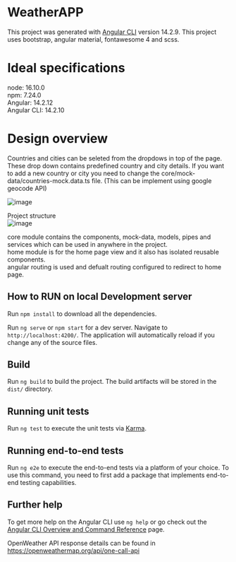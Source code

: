 # WeatherAPP

This project was generated with [Angular CLI](https://github.com/angular/angular-cli) version 14.2.9. This project uses bootstrap, angular material, fontawesome 4 and scss.  

# Ideal specifications  
 
node: 16.10.0  
npm: 7.24.0  
Angular: 14.2.12  
Angular CLI: 14.2.10  

# Design overview  

Countries and cities can be seleted from the dropdows in top of the page. These drop down contains predefined country and city details. If you want to add a new country or city you need to change the core/mock-data/countries-mock.data.ts file. (This can be implement using google geocode API)  

![image](https://user-images.githubusercontent.com/66863818/204129396-c421b6a8-03e3-4fc7-8edf-4b023ef5ba3e.png)  

Project structure  
![image](https://user-images.githubusercontent.com/66863818/204129470-b040685d-2e7a-44d3-8ce5-0947bd71a5bf.png)  
  
core module contains the components, mock-data, models, pipes and services which can be used in  anywhere in the project.  
home module is for the home page view and it also has isolated reusable components.  
angular routing is used and defualt routing configured to redirect to home page.  

## How to RUN on local Development server

Run `npm install` to download all the dependencies.

Run `ng serve` or `npm start` for a dev server. Navigate to `http://localhost:4200/`. The application will automatically reload if you change any of the source files.

## Build

Run `ng build` to build the project. The build artifacts will be stored in the `dist/` directory.

## Running unit tests

Run `ng test` to execute the unit tests via [Karma](https://karma-runner.github.io).

## Running end-to-end tests

Run `ng e2e` to execute the end-to-end tests via a platform of your choice. To use this command, you need to first add a package that implements end-to-end testing capabilities.

## Further help

To get more help on the Angular CLI use `ng help` or go check out the [Angular CLI Overview and Command Reference](https://angular.io/cli) page.

OpenWeather API response details can be found in https://openweathermap.org/api/one-call-api
